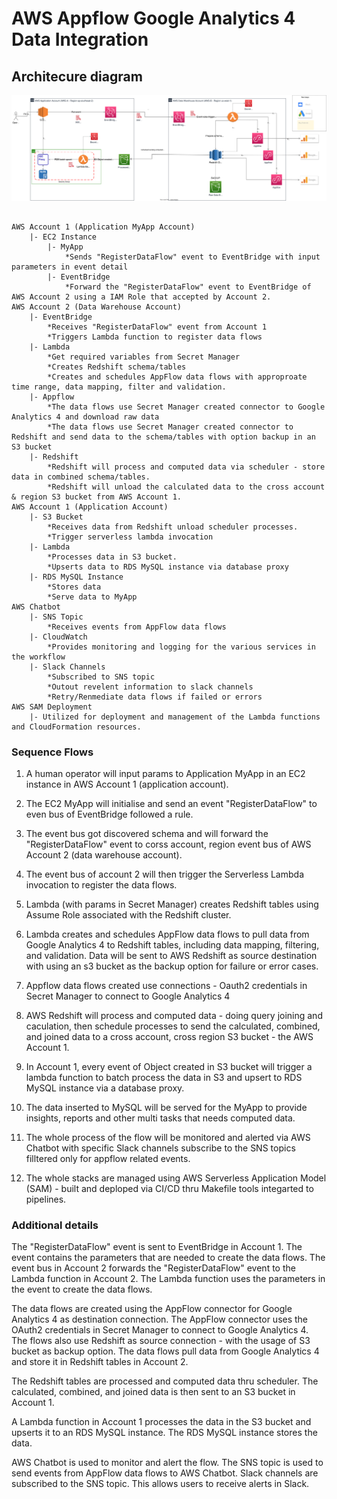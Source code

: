 # AWS Appflow Google Analytics 4 Data Integration

## Architecure diagram

![AWS Appflow Google Analytics 4 Data Integration](aws-appflow-ga4-serverless-diagram-embed-2.svg)

```diagram

AWS Account 1 (Application MyApp Account)
    |- EC2 Instance
        |- MyApp
            *Sends "RegisterDataFlow" event to EventBridge with input parameters in event detail
        |- EventBridge
            *Forward the "RegisterDataFlow" event to EventBridge of AWS Account 2 using a IAM Role that accepted by Account 2.
AWS Account 2 (Data Warehouse Account)
    |- EventBridge
        *Receives "RegisterDataFlow" event from Account 1
        *Triggers Lambda function to register data flows
    |- Lambda
        *Get required variables from Secret Manager
        *Creates Redshift schema/tables
        *Creates and schedules AppFlow data flows with approproate time range, data mapping, filter and validation.
    |- Appflow
        *The data flows use Secret Manager created connector to Google Analytics 4 and download raw data
        *The data flows use Secret Manager created connector to Redshift and send data to the schema/tables with option backup in an S3 bucket
    |- Redshift
        *Redshift will process and computed data via scheduler - store data in combined schema/tables.
        *Redshift will unload the calculated data to the cross account & region S3 bucket from AWS Account 1.
AWS Account 1 (Application Account)
    |- S3 Bucket
        *Receives data from Redshift unload scheduler processes.
        *Trigger serverless lambda invocation
    |- Lambda
        *Processes data in S3 bucket.
        *Upserts data to RDS MySQL instance via database proxy
    |- RDS MySQL Instance
        *Stores data
        *Serve data to MyApp
AWS Chatbot
    |- SNS Topic
        *Receives events from AppFlow data flows
    |- CloudWatch
        *Provides monitoring and logging for the various services in the workflow
    |- Slack Channels
        *Subscribed to SNS topic
        *Outout revelent information to slack channels
        *Retry/Renmediate data flows if failed or errors
AWS SAM Deployment
    |- Utilized for deployment and management of the Lambda functions and CloudFormation resources.
```

### Sequence Flows

1. A human operator will input params to Application MyApp in an EC2 instance in AWS Account 1 (application account).

2. The EC2 MyApp will initialise and send an event "RegisterDataFlow" to even bus of EventBridge followed a rule.

3. The event bus got discovered schema and will forward the "RegisterDataFlow" event to corss account, region event bus of AWS Account 2 (data warehouse account).

4. The event bus of account 2 will then trigger the Serverless Lambda invocation to register the data flows.

5. Lambda (with params in Secret Manager) creates Redshift tables using Assume Role associated with the Redshift cluster.

6. Lambda creates and schedules AppFlow data flows to pull data from Google Analytics 4 to Redshift tables, including data mapping, filtering, and validation. Data will be sent to AWS Redshift as source destination with using an s3 bucket as the backup option for failure or error cases.

7. Appflow data flows created use connections - Oauth2 credentials in Secret Manager to connect to Google Analytics 4

8. AWS Redshift will process and computed data - doing query joining and caculation, then schedule processes to send the calculated, combined, and joined data to a cross account, cross region S3 bucket - the AWS Account 1.

9. In Account 1, every event of Object created in S3 bucket will trigger a lambda function to batch process the data in S3 and upsert to RDS MySQL instance via a database proxy.

10. The data inserted to MySQL will be served for the MyApp to provide insights, reports and other multi tasks that needs computed data.

11. The whole process of the flow will be monitored and alerted via AWS Chatbot with specific Slack channels subscribe to the SNS topics filltered only for appflow related events.

12. The whole stacks are managed using AWS Serverless Application Model (SAM) - built and deploped via CI/CD thru Makefile tools integarted to pipelines.

### Additional details

The "RegisterDataFlow" event is sent to EventBridge in Account 1. The event contains the parameters that are needed to create the data flows.
The event bus in Account 2 forwards the "RegisterDataFlow" event to the Lambda function in Account 2.
The Lambda function uses the parameters in the event to create the data flows.

The data flows are created using the AppFlow connector for Google Analytics 4 as destination connection.
The AppFlow connector uses the OAuth2 credentials in Secret Manager to connect to Google Analytics 4.
The flows also use Redshift as source connection - with the usage of S3 bucket as backup option.
The data flows pull data from Google Analytics 4 and store it in Redshift tables in Account 2.

The Redshift tables are processed and computed data thru scheduler. The calculated, combined, and joined data is then sent to an S3 bucket in Account 1.

A Lambda function in Account 1 processes the data in the S3 bucket and upserts it to an RDS MySQL instance.
The RDS MySQL instance stores the data.

AWS Chatbot is used to monitor and alert the flow. The SNS topic is used to send events from AppFlow data flows to AWS Chatbot.
Slack channels are subscribed to the SNS topic. This allows users to receive alerts in Slack.
